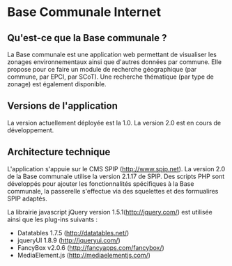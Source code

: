 Base Communale Internet
=======================

Qu'est-ce que la Base communale ?
---------------------------------

La Base communale est une application web permettant de visualiser les 
zonages environnementaux ainsi que d'autres données par commune. Elle propose
pour ce faire un module de recherche géographique (par commune, par EPCI, par 
SCoT). Une recherche thématique (par type de zonage) est également disponible.

Versions de l'application
-------------------------

La version actuellement déployée est la 1.0.
La version 2.0 est en cours de développement.

Architecture technique
----------------------

L'application s'appuie sur le CMS SPIP (http://www.spip.net).
La version 2.0 de la Base communale utilise la version 2.1.17 de SPIP.
Des scripts PHP sont développés pour ajouter les fonctionnalités spécifiques 
à la Base communale, la passerelle s'effectue via des squelettes et des 
formualires SPIP adaptés.

La librairie javascript jQuery version 1.5.1(http://jquery.com/) est 
utilisée ainsi que les plug-ins suivants :
* Datatables 1.7.5 (http://datatables.net/)
* jqueryUI 1.8.9 (http://jqueryui.com/)
* FancyBox v2.0.6 (http://fancyapps.com/fancybox/)
* MediaElement.js (http://mediaelementjs.com/)